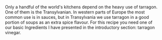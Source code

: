 Only a handful of the world's kitchens depend on the heavy use of tarragon. One of them is the Transylvanian. In western parts of Europe the most common use is in sauces, but in Transylvania we use tarragon in a good portion of soups as an extra spice flavour. For this recipe you need one of our basic Ingredients I have presented in the introductory section: tarragon vinegar.